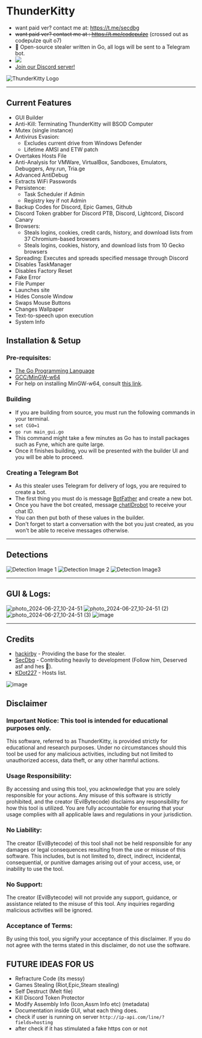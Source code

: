# ThunderKitty

- want paid ver? contact me at: https://t.me/secdbg
- ~~want paid ver? contact me at : https://t.me/codepulze~~ (crossed out as codepulze quit o7)
- 🔑 Open-source stealer written in Go, all logs will be sent to a Telegram bot.
- <a href="https://t.me/pulzetools"><img src="https://img.shields.io/badge/Join%20my%20Telegram%20group-2CA5E0?style=for-the-badge&logo=telegram&labelColor=db44ad&color=5e2775"></a>
- [Join our Discord server!](http://discord.gg/NRTdwYutdQ)

![ThunderKitty Logo](https://github.com/EvilBytecode/ThunderKitty/assets/151552809/3c98bcf2-b958-48ae-8c5a-c8a0be13abd4)

---

## Current Features

- GUI Builder
- Anti-Kill: Terminating ThunderKitty will BSOD Computer
- Mutex (single instance)
- Antivirus Evasion:
  - Excludes current drive from Windows Defender
  - Lifetime AMSI and ETW patch
- Overtakes Hosts File
- Anti-Analysis for VMWare, VirtualBox, Sandboxes, Emulators, Debuggers, Any.run, Tria.ge
- Advanced AntiDebug
- Extracts WiFi Passwords
- Persistence:
  - Task Scheduler if Admin
  - Registry key if not Admin
- Backup Codes for Discord, Epic Games, Github
- Discord Token grabber for Discord PTB, Discord, Lightcord, Discord Canary
- Browsers:
  - Steals logins, cookies, credit cards, history, and download lists from 37 Chromium-based browsers
  - Steals logins, cookies, history, and download lists from 10 Gecko browsers
- Spreading: Executes and spreads specified message through Discord
- Disables TaskManager
- Disables Factory Reset
- Fake Error
- File Pumper
- Launches site
- Hides Console Window
- Swaps Mouse Buttons
- Changes Wallpaper
- Text-to-speech upon execution
- System Info

## Installation & Setup
### Pre-requisites:
- [The Go Programming Language](https://go.dev)
- [GCC/MinGW-w64](https://www.mingw-w64.org/)
- For help on installing MinGW-w64, consult [this link](https://code.visualstudio.com/docs/cpp/config-mingw).

### Building
- If you are building from source, you must run the following commands in your terminal.
- ```set CGO=1```
- ```go run main_gui.go```
- This command might take a few minutes as Go has to install packages such as Fyne, which are quite large.
- Once it finishes building, you will be presented with the builder UI and you will be able to proceed.

### Creating a Telegram Bot
- As this stealer uses Telegram for delivery of logs, you are required to create a bot.
- The first thing you must do is message [BotFather](https://t.me/botfather) and create a new bot.
- Once you have the bot created, message [chatIDrobot](https://t.me/chatIDrobot) to receive your chat ID.
- You can then put both of these values in the builder.
- Don't forget to start a conversation with the bot you just created, as you won't be able to receive messages otherwise.

---

## Detections

![Detection Image 1](https://github.com/EvilBytecode/ThunderKitty/assets/151552809/314a45d2-739f-4244-8daf-a257c61c133a)
![Detection Image 2](https://github.com/EvilBytecode/ThunderKitty/assets/151552809/0d773da7-3511-41e3-ac80-86dcf7b88f8d)
![Detection Image3](https://github.com/EvilBytecode/ThunderKitty/assets/151552809/93f2149c-099d-4af5-8f8d-e735db9c054e)

---

## GUI & Logs:
![photo_2024-06-27_10-24-51](https://github.com/EvilBytecode/ThunderKitty/assets/151552809/493a1360-88eb-4cef-9ed6-11ea97c26354)
![photo_2024-06-27_10-24-51 (2)](https://github.com/EvilBytecode/ThunderKitty/assets/151552809/f85e40bc-cf49-465f-97e6-aedb8c829040)
![photo_2024-06-27_10-24-51 (3)](https://github.com/EvilBytecode/ThunderKitty/assets/151552809/ec1e5414-21dd-4cec-8585-17eeadc51060)
![image](https://github.com/EvilBytecode/ThunderKitty/assets/151552809/60c07839-33de-48ce-9db8-98f8f7a0bfbe)


---

## Credits

- [hackirby](https://github.com/hackirby) - Providing the base for the stealer.
- [SecDbg](https://github.com/secdbg) - Contributing heavily to development (Follow him, Deserved asf and hes 🐐).
- [KDot227](https://github.com/KDot227) - Hosts list.


![image](https://github.com/EvilBytecode/ThunderKitty/assets/151552809/09ce45b5-81d5-4940-a2d8-99706c5aaed1)

## Disclaimer

### Important Notice: This tool is intended for educational purposes only.

This software, referred to as ThunderKitty, is provided strictly for educational and research purposes. Under no circumstances should this tool be used for any malicious activities, including but not limited to unauthorized access, data theft, or any other harmful actions.

### Usage Responsibility:

By accessing and using this tool, you acknowledge that you are solely responsible for your actions. Any misuse of this software is strictly prohibited, and the creator (EvilBytecode) disclaims any responsibility for how this tool is utilized. You are fully accountable for ensuring that your usage complies with all applicable laws and regulations in your jurisdiction.

### No Liability:

The creator (EvilBytecode) of this tool shall not be held responsible for any damages or legal consequences resulting from the use or misuse of this software. This includes, but is not limited to, direct, indirect, incidental, consequential, or punitive damages arising out of your access, use, or inability to use the tool.

### No Support:

The creator (EvilBytecode) will not provide any support, guidance, or assistance related to the misuse of this tool. Any inquiries regarding malicious activities will be ignored.

### Acceptance of Terms:

By using this tool, you signify your acceptance of this disclaimer. If you do not agree with the terms stated in this disclaimer, do not use the software.

## FUTURE IDEAS FOR US
- Refracture Code (its messy)
- Games Stealing (Riot,Epic,Steam stealing)
- Self Destruct (Melt file)
- Kill Discord Token Protector
- Modify Assembly Info (Icon,Assm Info etc) (metadata)
- Documentation inside GUI, what each thing does.
- check if user is running on server ```http://ip-api.com/line/?fields=hosting```
- after check if it has stimulated a fake https con or not
